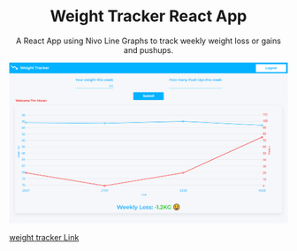 <h1 align="center">Weight Tracker React App</h1>

<p align="center">A React App using Nivo Line Graphs to track weekly weight loss or gains and pushups.</p>

![Screenshot](weight_tracker.png)

[weight tracker Link](https://react-weight-tracker.netlify.app/)

